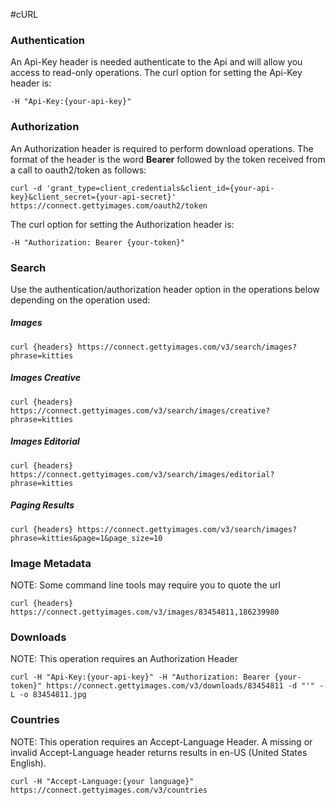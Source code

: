 
#cURL

### Authentication

An Api-Key header is needed authenticate to the Api and will allow you access to read-only operations. The curl option for setting the Api-Key header is:

    -H "Api-Key:{your-api-key}"

### Authorization 

An Authorization header is required to perform download operations. The format of the header is the word **Bearer** followed by the token received from a call to oauth2/token as follows:
	
	curl -d 'grant_type=client_credentials&client_id={your-api-key}&client_secret={your-api-secret}' https://connect.gettyimages.com/oauth2/token

The curl option for setting the Authorization header is:
    
	-H "Authorization: Bearer {your-token}"

### Search

Use the authentication/authorization header option in the operations below depending on the operation used:

##### Images
    curl {headers} https://connect.gettyimages.com/v3/search/images?phrase=kitties
##### Images Creative
    curl {headers} https://connect.gettyimages.com/v3/search/images/creative?phrase=kitties
##### Images Editorial
    curl {headers} https://connect.gettyimages.com/v3/search/images/editorial?phrase=kitties
##### Paging Results
    curl {headers} https://connect.gettyimages.com/v3/search/images?phrase=kitties&page=1&page_size=10
### Image Metadata
NOTE: Some command line tools may require you to quote the url

    curl {headers} https://connect.gettyimages.com/v3/images/83454811,186239980
### Downloads
NOTE: This operation requires an Authorization Header

	curl -H "Api-Key:{your-api-key}" -H "Authorization: Bearer {your-token}" https://connect.gettyimages.com/v3/downloads/83454811 -d "'" -L -o 83454811.jpg

### Countries
NOTE: This operation requires an Accept-Language Header.  A missing or invalid Accept-Language header returns results in en-US (United States English).

	curl -H "Accept-Language:{your language}" https://connect.gettyimages.com/v3/countries
